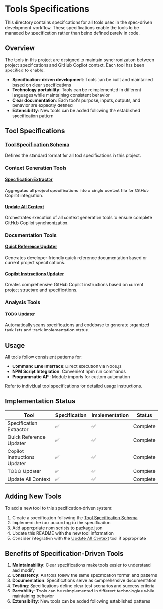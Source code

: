 # Tools Specifications

This directory contains specifications for all tools used in the spec-driven development workflow. These specifications enable the tools to be managed by specification rather than being defined purely in code.

## Overview

The tools in this project are designed to maintain synchronization between project specifications and GitHub Copilot context. Each tool has been specified to enable:

- **Specification-driven development**: Tools can be built and maintained based on clear specifications
- **Technology portability**: Tools can be reimplemented in different languages while maintaining consistent behavior
- **Clear documentation**: Each tool's purpose, inputs, outputs, and behavior are explicitly defined
- **Extensibility**: New tools can be added following the established specification pattern

## Tool Specifications

### [Tool Specification Schema](tool-specification-schema.md)
Defines the standard format for all tool specifications in this project.

### Context Generation Tools

#### [Specification Extractor](spec-extractor.md)
Aggregates all project specifications into a single context file for GitHub Copilot integration.

#### [Update All Context](update-all-context.md)
Orchestrates execution of all context generation tools to ensure complete GitHub Copilot synchronization.

### Documentation Tools

#### [Quick Reference Updater](update-quick-reference.md)
Generates developer-friendly quick reference documentation based on current project specifications.

#### [Copilot Instructions Updater](update-copilot-instructions.md)
Creates comprehensive GitHub Copilot instructions based on current project structure and specifications.

### Analysis Tools

#### [TODO Updater](update-todos.md)
Automatically scans specifications and codebase to generate organized task lists and track implementation status.

## Usage

All tools follow consistent patterns for:

- **Command Line Interface**: Direct execution via Node.js
- **NPM Script Integration**: Convenient npm run commands
- **Programmatic API**: Module imports for custom automation

Refer to individual tool specifications for detailed usage instructions.

## Implementation Status

| Tool | Specification | Implementation | Status |
|------|---------------|----------------|---------|
| Specification Extractor | ✅ | ✅ | Complete |
| Quick Reference Updater | ✅ | ✅ | Complete |
| Copilot Instructions Updater | ✅ | ✅ | Complete |
| TODO Updater | ✅ | ✅ | Complete |
| Update All Context | ✅ | ✅ | Complete |

## Adding New Tools

To add a new tool to this specification-driven system:

1. Create a specification following the [Tool Specification Schema](tool-specification-schema.md)
2. Implement the tool according to the specification
3. Add appropriate npm scripts to package.json
4. Update this README with the new tool information
5. Consider integration with the [Update All Context](update-all-context.md) tool if appropriate

## Benefits of Specification-Driven Tools

1. **Maintainability**: Clear specifications make tools easier to understand and modify
2. **Consistency**: All tools follow the same specification format and patterns
3. **Documentation**: Specifications serve as comprehensive documentation
4. **Testing**: Specifications define clear test scenarios and success criteria
5. **Portability**: Tools can be reimplemented in different technologies while maintaining behavior
6. **Extensibility**: New tools can be added following established patterns